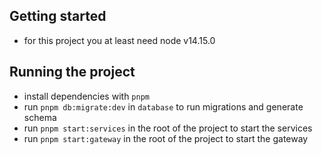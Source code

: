 ## Getting started

- for this project you at least need node v14.15.0

## Running the project

- install dependencies with `pnpm`
- run `pnpm db:migrate:dev` in `database` to run migrations and generate schema
- run `pnpm start:services` in the root of the project to start the services
- run `pnpm start:gateway` in the root of the project to start the gateway
